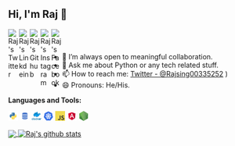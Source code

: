 
## Hi, I'm Raj 👋



<a href="https://twitter.com/Rajsing00335252">
  <img align="left" alt="Raj's Twitter" width="22px" src="https://cdn.jsdelivr.net/npm/simple-icons@v3/icons/twitter.svg" />
</a>
<a href="https://www.linkedin.com/in/raj-rajpoot-13b98b158/">
  <img align="left" alt="Raj's Linkdein" width="22px" src="https://cdn.jsdelivr.net/npm/simple-icons@v3/icons/linkedin.svg" />
</a>
<a href="https://github.com/Rajsingh92">
  <img align="left" alt="Raj's Github" width="22px" src="https://cdn.jsdelivr.net/npm/simple-icons@v3/icons/github.svg" />
</a>
<a href="https://www.instagram.com/rajsinghrajpoot263/">
  <img align="left" alt="Raj's Instagram" width="22px" src="https://cdn.jsdelivr.net/npm/simple-icons@v3/icons/instagram.svg" />
</a>
<a href="https://www.facebook.com/profile.php?id=100008207133946">
  <img align="left" alt="Raj's Facebook" width="22px" src="https://cdn.jsdelivr.net/npm/simple-icons@v3/icons/facebook.svg" />
</a>

<br/>
<br/>



- 👯 I’m always open to meaningful collaboration.
- 💬 Ask me about Python or any tech related stuff.
- 📫 How to reach me: [Twitter - @Rajsing00335252](https://twitter.com/Rajsing00335252) )
- 😄 Pronouns: He/His.




**Languages and Tools:**  

<code><img height="20" src="https://raw.githubusercontent.com/github/explore/80688e429a7d4ef2fca1e82350fe8e3517d3494d/topics/python/python.png"></code>
<code><img height="20" src="https://raw.githubusercontent.com/github/explore/80688e429a7d4ef2fca1e82350fe8e3517d3494d/topics/sql/sql.png"></code>
<code><img height="20" src="https://raw.githubusercontent.com/github/explore/80688e429a7d4ef2fca1e82350fe8e3517d3494d/topics/docker/docker.png"></code>
<code><img height="20" src="https://raw.githubusercontent.com/github/explore/80688e429a7d4ef2fca1e82350fe8e3517d3494d/topics/kubernetes/kubernetes.png"></code>
<code><img height="20" src="https://raw.githubusercontent.com/github/explore/80688e429a7d4ef2fca1e82350fe8e3517d3494d/topics/javascript/javascript.png"></code>
<code><img height="20" src="https://raw.githubusercontent.com/github/explore/80688e429a7d4ef2fca1e82350fe8e3517d3494d/topics/angular/angular.png"></code>
<code><img height="20" src="https://raw.githubusercontent.com/github/explore/80688e429a7d4ef2fca1e82350fe8e3517d3494d/topics/nodejs/nodejs.png"></code>    

<a href="https://github.com/Rajsingh92">
  <img align="center" src="https://github-readme-stats.vercel.app/api/top-langs/?username=Rajsingh92&theme=light&hide_langs_below=1" />
</a>
<a href="https://github.com/Rajsingh92">
 <img align="center" src="https://github-readme-stats.vercel.app/api?username=Rajsingh92&show_icons=true&theme=light&line_height=27" alt="Raj's github stats"/>
</a>




